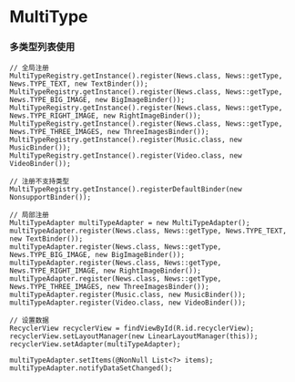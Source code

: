 # MultiType

### 多类型列表使用

    // 全局注册
    MultiTypeRegistry.getInstance().register(News.class, News::getType, News.TYPE_TEXT, new TextBinder());
    MultiTypeRegistry.getInstance().register(News.class, News::getType, News.TYPE_BIG_IMAGE, new BigImageBinder());
    MultiTypeRegistry.getInstance().register(News.class, News::getType, News.TYPE_RIGHT_IMAGE, new RightImageBinder());
    MultiTypeRegistry.getInstance().register(News.class, News::getType, News.TYPE_THREE_IMAGES, new ThreeImagesBinder());
    MultiTypeRegistry.getInstance().register(Music.class, new MusicBinder());
    MultiTypeRegistry.getInstance().register(Video.class, new VideoBinder());
    
    // 注册不支持类型
    MultiTypeRegistry.getInstance().registerDefaultBinder(new NonsupportBinder());
   
    // 局部注册
    MultiTypeAdapter multiTypeAdapter = new MultiTypeAdapter();
    multiTypeAdapter.register(News.class, News::getType, News.TYPE_TEXT, new TextBinder());
    multiTypeAdapter.register(News.class, News::getType, News.TYPE_BIG_IMAGE, new BigImageBinder());
    multiTypeAdapter.register(News.class, News::getType, News.TYPE_RIGHT_IMAGE, new RightImageBinder());
    multiTypeAdapter.register(News.class, News::getType, News.TYPE_THREE_IMAGES, new ThreeImagesBinder());
    multiTypeAdapter.register(Music.class, new MusicBinder());
    multiTypeAdapter.register(Video.class, new VideoBinder());
    
    // 设置数据
    RecyclerView recyclerView = findViewById(R.id.recyclerView);
    recyclerView.setLayoutManager(new LinearLayoutManager(this));
    recyclerView.setAdapter(multiTypeAdapter);
    
    multiTypeAdapter.setItems(@NonNull List<?> items);
    multiTypeAdapter.notifyDataSetChanged();